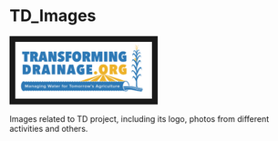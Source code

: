# TD_Images 
<img src="https://github.com/TransformingDrainage/TD_Images/blob/master/Transforming_Drainage.png"
alt="IMAGE ALT TEXT HERE" width="240" height="100" border="10" />
<dl>Images related to TD project, including its logo, photos from different activities and others. </dd>
